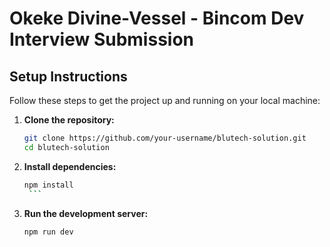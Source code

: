# Okeke Divine-Vessel - Bincom Dev Interview Submission

## Setup Instructions

Follow these steps to get the project up and running on your local machine:

1. **Clone the repository:**

   ```bash
   git clone https://github.com/your-username/blutech-solution.git
   cd blutech-solution
   ```

2. **Install dependencies:**

   ````bash
   npm install
    ```

   ````

3. **Run the development server:**

   ```bash
   npm run dev
   ```
